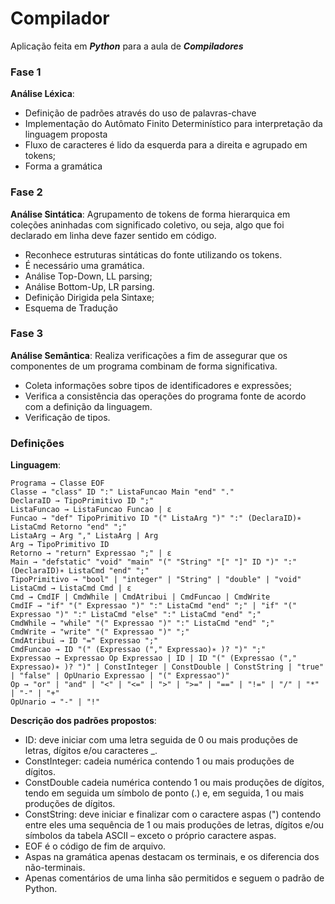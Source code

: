 # Compilador
Aplicação feita em __*Python*__ para a aula de __*Compiladores*__
### Fase 1
__Análise Léxica__:
* Definição de padrões através do uso de palavras-chave
* Implementação do Autômato Finito Determinístico para interpretação da linguagem proposta
* Fluxo de caracteres é lido da esquerda para a direita e agrupado em tokens;
* Forma a gramática

### Fase 2
__Análise Sintática__:
Agrupamento de tokens de forma hierarquica em coleções aninhadas com significado coletivo, ou seja, algo que foi declarado em linha deve fazer sentido em código.
* Reconhece estruturas sintáticas do fonte utilizando os tokens.
* É necessário uma gramática.
* Análise Top-Down, LL parsing;
* Análise Bottom-Up, LR parsing.
* Definição Dirigida pela Sintaxe;
* Esquema de Tradução

### Fase 3
__Análise Semântica__:
Realiza verificações a fim de assegurar que os componentes de um programa combinam de forma significativa.
* Coleta informações sobre tipos de identificadores e expressões;
* Verifica a consistência das operações do programa fonte de acordo com a definição da linguagem.
* Verificação de tipos.

### Definições
__Linguagem__:
```
Programa → Classe EOF
Classe → "class" ID ":" ListaFuncao Main "end" "."
DeclaraID → TipoPrimitivo ID ";"
ListaFuncao → ListaFuncao Funcao | ε
Funcao → "def" TipoPrimitivo ID "(" ListaArg ")" ":" (DeclaraID)∗ ListaCmd Retorno "end" ";"
ListaArg → Arg "," ListaArg | Arg
Arg → TipoPrimitivo ID
Retorno → "return" Expressao ";" | ε
Main → "defstatic" "void" "main" "(" "String" "[" "]" ID ")" ":" (DeclaraID)∗ ListaCmd "end" ";"
TipoPrimitivo → "bool" | "integer" | "String" | "double" | "void"
ListaCmd → ListaCmd Cmd | ε
Cmd → CmdIF | CmdWhile | CmdAtribui | CmdFuncao | CmdWrite
CmdIF → "if" "(" Expressao ")" ":" ListaCmd "end" ";" | "if" "(" Expressao ")" ":" ListaCmd "else" ":" ListaCmd "end" ";"
CmdWhile → "while" "(" Expressao ")" ":" ListaCmd "end" ";"
CmdWrite → "write" "(" Expressao ")" ";"
CmdAtribui → ID "=" Expressao ";"
CmdFuncao → ID "(" (Expressao ("," Expressao)∗ )? ")" ";"
Expressao → Expressao Op Expressao | ID | ID "(" (Expressao ("," Expressao)∗ )? ")" | ConstInteger | ConstDouble | ConstString | "true" | "false" | OpUnario Expressao | "(" Expressao")"
Op → "or" | "and" | "<" | "<=" | ">" | ">=" | "==" | "!=" | "/" | "*" | "-" | "+"
OpUnario → "-" | "!" 
```
__Descrição dos padrões propostos__:

* ID: deve iniciar com uma letra seguida de 0 ou mais produções de letras, dígitos e/ou caracteres _.
* ConstInteger: cadeia numérica contendo 1 ou mais produções de dígitos.
* ConstDouble cadeia numérica contendo 1 ou mais produções de dígitos, tendo em seguida um símbolo de ponto (.) e, em seguida, 1 ou mais produções de dígitos.
* ConstString: deve iniciar e finalizar com o caractere aspas (") contendo entre eles uma sequência de 1 ou mais produções de letras, dígitos e/ou símbolos da tabela ASCII – exceto o próprio caractere aspas.
* EOF é o código de fim de arquivo.
* Aspas na gramática apenas destacam os terminais, e os diferencia dos não-terminais.
* Apenas comentários de uma linha são permitidos e seguem o padrão de Python.
